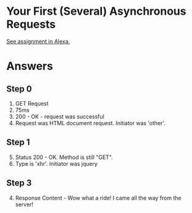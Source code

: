 # Your First (Several) Asynchronous Requests

[See assignment in Alexa.](https://alexa.bitmaker.co/wdi/67/assignments/2055/latest)

#  Answers

## Step 0

1. GET Request
2. 75ms
3. 200 - OK - request was successful
4. Request was HTML document request. Initiator was 'other'.

## Step 1

5. Status 200 - OK. Method is still "GET".
6. Type is 'xhr'. Initiator was jquery

## Step 3

4. Response Content - Wow what a ride! I came all the way from the server!
